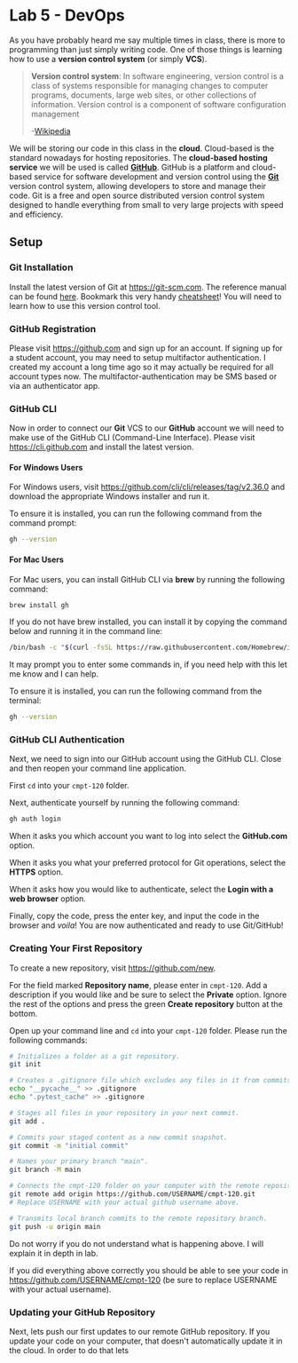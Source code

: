 # Lab 5 - DevOps

As you have probably heard me say multiple times in class, there is more to programming than just simply writing code. One of those things is learning how to use a __version control system__ (or simply __VCS__). 

> __Version control system__: In software engineering, version control is a class of systems responsible for managing changes to computer programs, documents, large web sites, or other collections of information. Version control is a component of software configuration management
>
> -[Wikipedia](https://en.wikipedia.org/wiki/Version_control)

We will be storing our code in this class in the __cloud__. Cloud-based is the standard nowadays for hosting repositories. The __cloud-based hosting service__ we will be used is called [__GitHub__](https://github.com). GitHub is a platform and cloud-based service for software development and version control using the [__Git__](https://git-scm.com) version control system, allowing developers to store and manage their code. Git is a free and open source distributed version control system designed to handle everything from small to very large projects with speed and efficiency. 

## Setup

### Git Installation

Install the latest version of Git at https://git-scm.com. The reference manual can be found [here](https://git-scm.com/docs). Bookmark this very handy [cheatsheet](https://education.github.com/git-cheat-sheet-education.pdf)! You will need to learn how to use this version control tool.

### GitHub Registration

Please visit https://github.com and sign up for an account. If signing up for a student account, you may need to setup multifactor authentication. I created my account a long time ago so it may actually be required for all account types now. The multifactor-authentication may be SMS based or via an authenticator app.

### GitHub CLI

Now in order to connect our __Git__ VCS to our __GitHub__ account we will need to make use of the GitHub CLI (Command-Line Interface). Please visit https://cli.github.com and install the latest version. 

#### For Windows Users

For Windows users, visit https://github.com/cli/cli/releases/tag/v2.36.0 and download the appropriate Windows installer and run it.

To ensure it is installed, you can run the following command from the command prompt:

```sh
gh --version
```

#### For Mac Users

For Mac users, you can install GitHub CLI via __brew__ by running the following command:

```sh
brew install gh
```

If you do not have brew installed, you can install it by copying the command below and running it in the command line:

```sh
/bin/bash -c "$(curl -fsSL https://raw.githubusercontent.com/Homebrew/install/HEAD/install.sh)"
```

It may prompt you to enter some commands in, if you need help with this let me know and I can help.

To ensure it is installed, you can run the following command from the terminal:

```sh
gh --version
```

### GitHub CLI Authentication

Next, we need to sign into our GitHub account using the GitHub CLI. Close and then reopen your command line application.

First `cd` into your `cmpt-120` folder. 

Next, authenticate yourself by running the following command:

```sh
gh auth login
```

When it asks you which account you want to log into select the __GitHub.com__ option. 

When it asks you what your preferred protocol for Git operations, select the __HTTPS__ option. 

When it asks how you would like to authenticate, select the __Login with a web browser__ option. 

Finally, copy the code, press the enter key, and input the code in the browser and _voila_! You are now authenticated and ready to use Git/GitHub!

### Creating Your First Repository

To create a new repository, visit https://github.com/new. 

For the field marked __Repository name__, please enter in `cmpt-120`. Add a description if you would like and be sure to select the __Private__ option. Ignore the rest of the options and press the green __Create repository__ button at the bottom.

Open up your command line and `cd` into your `cmpt-120` folder. Please run the following commands:

```sh
# Initializes a folder as a git repository.
git init

# Creates a .gitignore file which excludes any files in it from commits.
echo "__pycache__" >> .gitignore
echo ".pytest_cache" >> .gitignore

# Stages all files in your repository in your next commit.
git add .

# Commits your staged content as a new commit snapshot.
git commit -m "initial commit"

# Names your primary branch "main".
git branch -M main

# Connects the cmpt-120 folder on your computer with the remote repository.
git remote add origin https://github.com/USERNAME/cmpt-120.git 
# Replace USERNAME with your actual github username above.

# Transmits local branch commits to the remote repository branch.
git push -u origin main
```

Do not worry if you do not understand what is happening above. I will explain it in depth in lab.

If you did everything above correctly you should be able to see your code in https://github.com/USERNAME/cmpt-120 (be sure to replace USERNAME with your actual username).

### Updating your GitHub Repository

Next, lets push our first updates to our remote GitHub repository. If you update your code on your computer, that doesn't automatically update it in the cloud. In order to do that lets